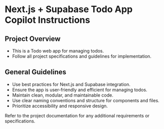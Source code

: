 # Next.js + Supabase Todo App Copilot Instructions

## Project Overview
- This is a Todo web app for managing todos.
- Follow all project specifications and guidelines for implementation.

## General Guidelines
- Use best practices for Next.js and Supabase integration.
- Ensure the app is user-friendly and efficient for managing todos.
- Maintain clean, modular, and maintainable code.
- Use clear naming conventions and structure for components and files.
- Prioritize accessibility and responsive design.

Refer to the project documentation for any additional requirements or specifications.
